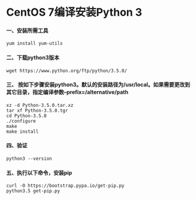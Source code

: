 # CentOS 7编译安装Python 3
#### 一、安装所需工具
	yum install yum-utils

#### 二、下载python3版本
	wget https://www.python.org/ftp/python/3.5.0/

#### 三、 按如下步骤安装python3。默认的安装路径为/usr/local。如果需要更改到其它目录，指定编译参数–prefix=/alternative/path

```shell
xz -d Python-3.5.0.tar.xz 
tar xf Python-3.5.0.tgr
cd Python-3.5.0
./configure
make
make install
```
#### 四、验证
	python3 --version

#### 五、执行以下命令，安装pip
```shell
curl -O https://bootstrap.pypa.io/get-pip.py
python3.5 get-pip.py
``` 